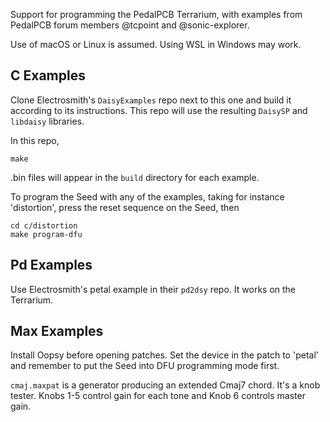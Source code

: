 Support for programming the PedalPCB Terrarium, with examples from
PedalPCB forum members @tcpoint and @sonic-explorer.

Use of macOS or Linux is assumed.  Using WSL in Windows may work.


C Examples
----------

Clone Electrosmith's `DaisyExamples` repo next to this one and build it according to its instructions.
This repo will use the resulting `DaisySP` and `libdaisy` libraries.

In this repo,

    make

.bin files will appear in the `build` directory for each example.

To program the Seed with any of the examples, taking for instance 'distortion',
press the reset sequence on the Seed, then

    cd c/distortion
    make program-dfu 


Pd Examples
-----------

Use Electrosmith's petal example in their `pd2dsy` repo.  It works on the Terrarium.


Max Examples
------------

Install Oopsy before opening patches.
Set the device in the patch to 'petal' and remember to put the Seed into DFU programming mode first.

`cmaj.maxpat` is a generator producing an extended Cmaj7 chord. It's a knob tester.
Knobs 1-5 control gain for each tone and Knob 6 controls master gain.
